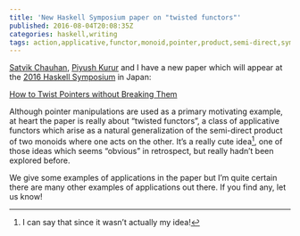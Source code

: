 ```yaml
---
title: 'New Haskell Symposium paper on "twisted functors"'
published: 2016-08-04T20:08:35Z
categories: haskell,writing
tags: action,applicative,functor,monoid,pointer,product,semi-direct,symposium,twisted
---
```


<p><a href="https://www.linkedin.com/in/satvik-chauhan-412ba043">Satvik Chauhan</a>, <a href="http://www.cse.iitk.ac.in/users/ppk/">Piyush Kurur</a> and I have a new paper which will appear at the <a href="https://www.haskell.org/haskell-symposium/2016/">2016 Haskell Symposium</a> in Japan:</p>
<p><a href="http://ozark.hendrix.edu/~yorgey/pub/twisted.pdf">How to Twist Pointers without Breaking Them</a></p>
<p>Although pointer manipulations are used as a primary motivating example, at heart the paper is really about “twisted functors”, a class of applicative functors which arise as a natural generalization of the semi-direct product of two monoids where one acts on the other. It’s a really cute idea<a href="#fn1" class="footnoteRef" id="fnref1"><sup>1</sup></a>, one of those ideas which seems “obvious” in retrospect, but really hadn’t been explored before.</p>
<p>We give some examples of applications in the paper but I’m quite certain there are many other examples of applications out there. If you find any, let us know!</p>
<div id="refs" class="references">

</div>
<div class="footnotes">
<hr />
<ol>
<li id="fn1"><p>I can say that since it wasn’t actually my idea!<a href="#fnref1">↩</a></p></li>
</ol>
</div>

